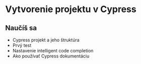 # Vytvorenie projektu v Cypress

## Naučíš sa

* Cypress projekt a jeho štruktúra
* Prvý test
* Nastavenie intelligent code completion
* Ako používať Cypress dokumentáciu

